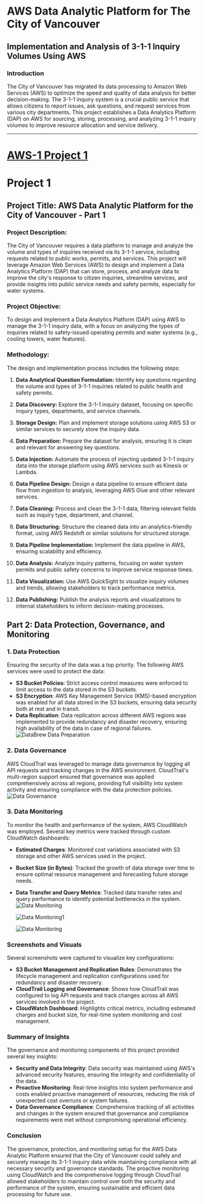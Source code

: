 # AWS Data Analytic Platform for The City of Vancouver

## Implementation and Analysis of 3-1-1 Inquiry Volumes Using AWS

### Introduction
The City of Vancouver has migrated its data processing to Amazon Web Services (AWS) to optimize the speed and quality of data analysis for better decision-making. The 3-1-1 inquiry system is a crucial public service that allows citizens to report issues, ask questions, and request services from various city departments. This project establishes a Data Analytics Platform (DAP) on AWS for sourcing, storing, processing, and analyzing 3-1-1 inquiry volumes to improve resource allocation and service delivery.

---
# [AWS-1 Project 1](https://hemanth410792.github.io/projectpart1/)

# Project 1

## Project Title: AWS Data Analytic Platform for the City of Vancouver - Part 1

### Project Description:
The City of Vancouver requires a data platform to manage and analyze the volume and types of inquiries received via its 3-1-1 service, including requests related to public works, permits, and services. This project will leverage Amazon Web Services (AWS) to design and implement a Data Analytics Platform (DAP) that can store, process, and analyze data to improve the city's response to citizen inquiries, streamline services, and provide insights into public service needs and safety permits, especially for water systems.

### Project Objective:
To design and implement a Data Analytics Platform (DAP) using AWS to manage the 3-1-1 inquiry data, with a focus on analyzing the types of inquiries related to safety-issued operating permits and water systems (e.g., cooling towers, water features).

### Methodology:
The design and implementation process includes the following steps:

1. **Data Analytical Question Formulation:** Identify key questions regarding the volume and types of 3-1-1 inquiries related to public health and safety permits.
   
2. **Data Discovery:** Explore the 3-1-1 inquiry dataset, focusing on specific inquiry types, departments, and service channels.
   
3. **Storage Design:** Plan and implement storage solutions using AWS S3 or similar services to securely store the inquiry data.
   
4. **Data Preparation:** Prepare the dataset for analysis, ensuring it is clean and relevant for answering key questions.
   
5. **Data Injection:** Automate the process of injecting updated 3-1-1 inquiry data into the storage platform using AWS services such as Kinesis or Lambda.

6. **Data Pipeline Design:** Design a data pipeline to ensure efficient data flow from ingestion to analysis, leveraging AWS Glue and other relevant services.

7. **Data Cleaning:** Process and clean the 3-1-1 data, filtering relevant fields such as inquiry type, department, and channel.

8. **Data Structuring:** Structure the cleaned data into an analytics-friendly format, using AWS Redshift or similar solutions for structured storage.

9. **Data Pipeline Implementation:** Implement the data pipeline in AWS, ensuring scalability and efficiency.

10. **Data Analysis:** Analyze inquiry patterns, focusing on water system permits and public safety concerns to improve service response times.

11. **Data Visualization:** Use AWS QuickSight to visualize inquiry volumes and trends, allowing stakeholders to track performance metrics.

12. **Data Publishing:** Publish the analysis reports and visualizations to internal stakeholders to inform decision-making processes.



## Part 2: Data Protection, Governance, and Monitoring

### 1. Data Protection
Ensuring the security of the data was a top priority. The following AWS services were used to protect the data:
- **S3 Bucket Policies**: Strict access control measures were enforced to limit access to the data stored in the S3 buckets.
- **S3 Encryption**: AWS Key Management Service (KMS)-based encryption was enabled for all data stored in the S3 buckets, ensuring data security both at rest and in transit.
- **Data Replication**: Data replication across different AWS regions was implemented to provide redundancy and disaster recovery, ensuring high availability of the data in case of regional failures.
![DataBrew Data Preparation](DataProtection.jpg)


### 2. Data Governance
AWS CloudTrail was leveraged to manage data governance by logging all API requests and tracking changes in the AWS environment. CloudTrail's multi-region support ensured that governance was applied comprehensively across all regions, providing full visibility into system activity and ensuring compliance with the data protection policies.
![Data Governance](DataGovernance.png)

### 3. Data Monitoring
To monitor the health and performance of the system, AWS CloudWatch was employed. Several key metrics were tracked through custom CloudWatch dashboards:
- **Estimated Charges**: Monitored cost variations associated with S3 storage and other AWS services used in the project.
- **Bucket Size (in Bytes)**: Tracked the growth of data storage over time to ensure optimal resource management and forecasting future storage needs.
- **Data Transfer and Query Metrics**: Tracked data transfer rates and query performance to identify potential bottlenecks in the system.
  ![Data Monitoring](DataMonitoring.png)
  
   ![Data Monitoring1](datamonitoring1.png)
  
   ![Data Monitoring](datamonitoring2.png)
  
### Screenshots and Visuals
Several screenshots were captured to visualize key configurations:
- **S3 Bucket Management and Replication Rules**: Demonstrates the lifecycle management and replication configurations used for redundancy and disaster recovery.
- **CloudTrail Logging and Governance**: Shows how CloudTrail was configured to log API requests and track changes across all AWS services involved in the project.
- **CloudWatch Dashboard**: Highlights critical metrics, including estimated charges and bucket size, for real-time system monitoring and cost management.

### Summary of Insights
The governance and monitoring components of this project provided several key insights:
- **Security and Data Integrity**: Data security was maintained using AWS's advanced security features, ensuring the integrity and confidentiality of the data.
- **Proactive Monitoring**: Real-time insights into system performance and costs enabled proactive management of resources, reducing the risk of unexpected cost overruns or system failures.
- **Data Governance Compliance**: Comprehensive tracking of all activities and changes in the system ensured that governance and compliance requirements were met without compromising operational efficiency.

### Conclusion
The governance, protection, and monitoring setup for the AWS Data Analytic Platform ensured that the City of Vancouver could safely and securely manage its 3-1-1 inquiry data while maintaining compliance with all necessary security and governance standards. The proactive monitoring using CloudWatch and the comprehensive logging through CloudTrail allowed stakeholders to maintain control over both the security and performance of the system, ensuring sustainable and efficient data processing for future use.






